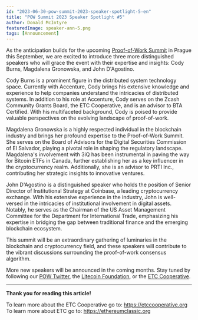 ```yaml
---
id: "2023-06-30-pow-summit-2023-speaker-spotlight-5-en"
title: "POW Summit 2023 Speaker Spotlight #5"
author: Donald McIntyre
featuredImage: speaker-ann-5.png
tags: [Announcement]
---
```


As the anticipation builds for the upcoming [Proof-of-Work Summit](https://powsummit.com/) in Prague this September, we are excited to introduce three more distinguished speakers who will grace the event with their expertise and insights: Cody Burns, Magdalena Gronowska, and John D'Agostino.

Cody Burns is a prominent figure in the distributed system technology space. Currently with Accenture, Cody brings his extensive knowledge and experience to help companies understand the intricacies of distributed systems. In addition to his role at Accenture, Cody serves on the Zcash Community Grants Board, the ETC Cooperative, and is an advisor to BTA Certified. With his multifaceted background, Cody is poised to provide valuable perspectives on the evolving landscape of proof-of-work. 

Magdalena Gronowska is a highly respected individual in the blockchain industry and brings her profound expertise to the Proof-of-Work Summit. She serves on the Board of Advisors for the Digital Securities Commission of El Salvador, playing a pivotal role in shaping the regulatory landscape. Magdalena's involvement with 3iQ has been instrumental in paving the way for Bitcoin ETFs in Canada, further establishing her as a key influencer in the cryptocurrency realm. Additionally, she is an advisor to PRTI Inc., contributing her strategic insights to innovative ventures. 

John D'Agostino is a distinguished speaker who holds the position of Senior Director of Institutional Strategy at Coinbase, a leading cryptocurrency exchange. With his extensive experience in the industry, John is well-versed in the intricacies of institutional involvement in digital assets. Notably, he serves as the Chairman of the US Asset Management Committee for the Department for International Trade, emphasizing his expertise in bridging the gap between traditional finance and the emerging blockchain ecosystem. 

This summit will be an extraordinary gathering of luminaries in the blockchain and cryptocurrency field, and these speakers will contribute to the vibrant discussions surrounding the proof-of-work consensus algorithm. 

More new speakers will be announced in the coming months. Stay tuned by following our [POW Twitter](https://twitter.com/PowSummit), the [Litecoin Foundation](https://www.litecoin.net/), or the [ETC Cooperative](https://etccooperative.org/).

---

**Thank you for reading this article!**

To learn more about the ETC Cooperative go to: https://etccooperative.org
To learn more about ETC go to: https://ethereumclassic.org
